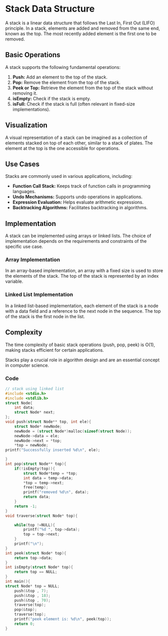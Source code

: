 # Stack Data Structure

A stack is a linear data structure that follows the Last In, First Out (LIFO) principle. In a stack, elements are added and removed from the same end, known as the top. The most recently added element is the first one to be removed.

## Basic Operations

A stack supports the following fundamental operations:

1. **Push:** Add an element to the top of the stack.
2. **Pop:** Remove the element from the top of the stack.
3. **Peek or Top:** Retrieve the element from the top of the stack without removing it.
4. **isEmpty:** Check if the stack is empty.
5. **isFull:** Check if the stack is full (often relevant in fixed-size implementations).

## Visualization

A visual representation of a stack can be imagined as a collection of elements stacked on top of each other, similar to a stack of plates. The element at the top is the one accessible for operations.


## Use Cases

Stacks are commonly used in various applications, including:

- **Function Call Stack:** Keeps track of function calls in programming languages.
- **Undo Mechanisms:** Supports undo operations in applications.
- **Expression Evaluation:** Helps evaluate arithmetic expressions.
- **Backtracking Algorithms:** Facilitates backtracking in algorithms.

## Implementation

A stack can be implemented using arrays or linked lists. The choice of implementation depends on the requirements and constraints of the specific use case.

### Array Implementation

In an array-based implementation, an array with a fixed size is used to store the elements of the stack. The top of the stack is represented by an index variable.

### Linked List Implementation

In a linked list-based implementation, each element of the stack is a node with a data field and a reference to the next node in the sequence. The top of the stack is the first node in the list.

## Complexity

The time complexity of basic stack operations (push, pop, peek) is O(1), making stacks efficient for certain applications.

Stacks play a crucial role in algorithm design and are an essential concept in computer science.

### Code
```c
// stack using linked list
#include <stdio.h>
#include <stdlib.h>
struct Node{
    int data;
    struct Node* next;
};
void push(struct Node** top, int ele){
    struct Node* newNode;
    newNode = (struct Node*)malloc(sizeof(struct Node));
    newNode->data = ele;
    newNode->next = *top;
    *top = newNode;
printf("Successfully inserted %d\n", ele);

}
int pop(struct Node** top){
    if(!isEmpty(top)){
        struct Node*temp = *top;
        int data = temp->data;
        *top = temp->next;
        free(temp);
        printf("removed %d\n", data);
        return data;
    }
    return -1;
}
void traverse(struct Node* top){

    while(top !=NULL){
        printf("%d ", top->data);
        top = top->next;
    }
    printf("\n");
}
int peek(struct Node* top){
    return top->data;
}
int isEmpty(struct Node* top){
    return top == NULL;
}
int main(){
struct Node* top = NULL;
    push(&top , 7);
    push(&top , 18);
    push(&top , 70);
    traverse(top);
    pop(&top);
    traverse(top);
    printf("peek element is: %d\n", peek(top));
    return 0;
}
```